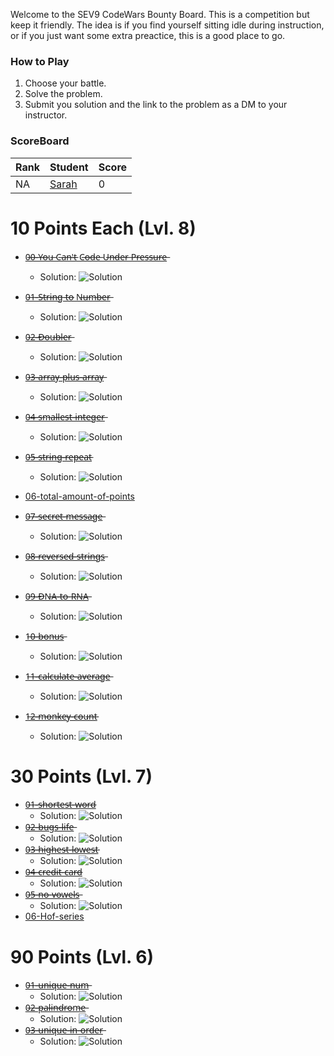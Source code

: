 Welcome to the SEV9 CodeWars Bounty Board. This is a competition but keep it friendly. The idea is if you find yourself sitting idle during instruction, or if you just want some extra preactice, this is a good place to go.

### How to Play

1. Choose your battle.
2. Solve the problem.
3. Submit you solution and the link to the problem as a DM to your instructor.

### ScoreBoard
| Rank | Student | Score |
|:---- |:------- | ----- |
| NA   | [Sarah](https://www.codewars.com/users/kitteyandkat/completed_solutions)   | 0     |



# 10 Points Each (Lvl. 8)

- [0̶0̶-̶Y̶o̶u̶ C̶a̶n̶'̶t̶ C̶o̶d̶e̶ U̶n̶d̶e̶r̶ P̶r̶e̶s̶s̶u̶r̶e̶](https://www.codewars.com/kata/53ee5429ba190077850011d4)
    - Solution: ![Solution](/solutions/pressure.png)
- [0̶1̶-̶S̶t̶r̶i̶n̶g̶ t̶o̶ N̶u̶m̶b̶e̶r̶](https://www.codewars.com/kata/544675c6f971f7399a000e79)
    - Solution: ![Solution](/solutions/Stringtonumber.png)
- [0̶2̶-̶D̶o̶u̶b̶l̶e̶r̶](https://www.codewars.com/kata/57f781872e3d8ca2a000007e)
    - Solution: ![Solution](/solutions/doubler.png)
- [0̶3̶-̶a̶r̶r̶a̶y̶-̶p̶l̶u̶s̶-̶a̶r̶r̶a̶y̶](https://www.codewars.com/kata/5a2be17aee1aaefe2a000151)
    - Solution: ![Solution](/solutions/arrayplusarray.png)
- [0̶4̶-̶s̶m̶a̶l̶l̶e̶s̶t̶-̶i̶n̶t̶e̶g̶e̶r̶](https://www.codewars.com/kata/55a2d7ebe362935a210000b2)
    - Solution: ![Solution](/solutions/smallint.png)
- [0̶5̶-̶s̶t̶r̶i̶n̶g̶-̶r̶e̶p̶e̶a̶t̶](https://www.codewars.com/kata/57a0e5c372292dd76d000d7e)
    - Solution: ![Solution](/solutions/repeat.png)
- [06-total-amount-of-points](https://www.codewars.com/kata/5bb904724c47249b10000131)
    <!-- - Solution: ![Solution]() -->

- [0̶7̶-̶s̶e̶c̶r̶e̶t̶-̶m̶e̶s̶s̶a̶g̶e̶](https://www.codewars.com/kata/55225023e1be1ec8bc000390)
    - Solution: ![Solution](/solutions/jenny.png)
- [0̶8̶-̶r̶e̶v̶e̶r̶s̶e̶d̶-̶s̶t̶r̶i̶n̶g̶s̶](https://www.codewars.com/kata/5168bb5dfe9a00b126000018)
    - Solution: ![Solution](/solutions/rvsstrng.png)
- [0̶9̶-̶D̶N̶A̶-̶t̶o̶-̶R̶N̶A̶](https://www.codewars.com/kata/5556282156230d0e5e000089)
    - Solution: ![Solution](/solutions/DNA.png)

- [1̶0̶-̶b̶o̶n̶u̶s̶](https://www.codewars.com/kata/56f6ad906b88de513f000d96)
    - Solution: ![Solution](/solutions/bonus.png)
- [1̶1̶-̶c̶a̶l̶c̶u̶l̶a̶t̶e̶-̶a̶v̶e̶r̶a̶g̶e̶](https://www.codewars.com/kata/57a2013acf1fa5bfc4000921)
    - Solution: ![Solution](/solutions/average.png)
- [1̶2̶-̶m̶o̶n̶k̶e̶y̶-̶c̶o̶u̶n̶t̶](https://www.codewars.com/kata/56f69d9f9400f508fb000ba7)
    - Solution: ![Solution](/solutions/monkeycount.png)

# 30 Points (Lvl. 7)

- [0̶1̶-̶s̶h̶o̶r̶t̶e̶s̶t̶-̶w̶o̶r̶d̶](https://www.codewars.com/kata/57cebe1dc6fdc20c57000ac9)
    - Solution: ![Solution](/solutions/shortest.png)
- [0̶2̶-̶b̶u̶g̶s̶-̶l̶i̶f̶e̶](https://www.codewars.com/kata/5b71af678adeae41df00008c)
    - Solution: ![Solution](/solutions/bug.png)
- [0̶3̶-̶h̶i̶g̶h̶e̶s̶t̶-̶l̶o̶w̶e̶s̶t̶](https://www.codewars.com/kata/554b4ac871d6813a03000035)
    - Solution: ![Solution](/solutions/highlow.png)
- [0̶4̶-̶c̶r̶e̶d̶i̶t̶-̶c̶a̶r̶d̶](https://www.codewars.com/kata/5701e43f86306a615c001868)
    - Solution: ![Solution](/solutions/cardissuer.png)
- [0̶5̶-̶n̶o̶-̶v̶o̶w̶e̶l̶s̶](https://www.codewars.com/kata/52fba66badcd10859f00097e)
    - Solution: ![Solution](/solutions/novowel.png)
- [06-Hof-series](https://www.codewars.com/kata/582dace555a1f4d859000058)
    <!-- - Solution: ![Solution]() -->

# 90 Points (Lvl. 6)

- [0̶1̶-̶u̶n̶i̶q̶u̶e̶-̶n̶u̶m̶](https://www.codewars.com/kata/585d7d5adb20cf33cb000235)
    - Solution: ![Solution](/solutions/uniquenumber.png)
- [0̶2̶-̶p̶a̶l̶i̶n̶d̶r̶o̶m̶e̶](https://www.codewars.com/kata/53046ceefe87e4905e00072a)
    - Solution: ![Solution](/solutions/palindrome.png)
- [0̶3̶-̶u̶n̶i̶q̶u̶e̶-̶i̶n̶-̶o̶r̶d̶e̶r̶](https://www.codewars.com/kata/54e6533c92449cc251001667)
    - Solution: ![Solution](/solutions/uniqueinorder.png)

